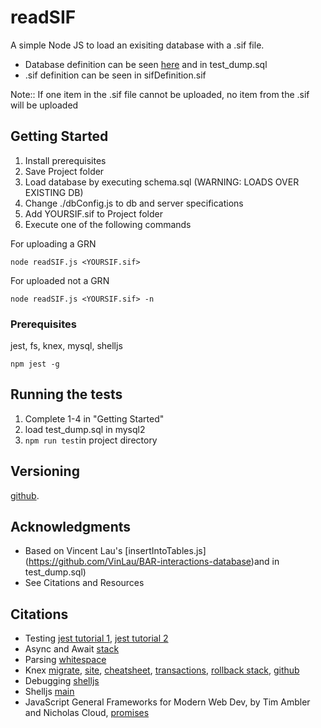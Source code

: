 # readSIF

A simple Node JS to load an exisiting database with a .sif file.
* Database definition can be seen 
[here](https://github.com/VinLau/BAR-interactions-database) and in test_dump.sql
* .sif definition can be seen in sifDefinition.sif 

Note:: If one item in the .sif file cannot be uploaded, no item from the .sif will be uploaded 

## Getting Started

1. Install prerequisites
2. Save Project folder
3. Load database by executing schema.sql (WARNING: LOADS OVER EXISTING DB)
3. Change ./dbConfig.js to db and server specifications 
4. Add YOURSIF.sif to Project folder
5. Execute one of the following commands

For uploading a GRN 
```
node readSIF.js <YOURSIF.sif>
```

For uploaded not a GRN
```
node readSIF.js <YOURSIF.sif> -n
```

### Prerequisites

jest, fs, knex, mysql, shelljs

```
npm jest -g
```

## Running the tests

1. Complete 1-4 in "Getting Started"
2. load test_dump.sql in mysql2
3. `npm run test`in project directory

## Versioning

[github](https://github.com/raywoo32/readSIF). 

## Acknowledgments

* Based on Vincent Lau's [insertIntoTables.js] (https://github.com/VinLau/BAR-interactions-database)and in test_dump.sql)
* See Citations and Resources 

## Citations 

* Testing 
[jest tutorial 1](http://zetcode.com/javascript/jest/),
[jest tutorial 2](https://flaviocopes.com/jest/#introduction-to-jest)
* Async and Await 
[stack](https://stackoverflow.com/questions/41080543/how-to-use-knex-with-async-await)
* Parsing
[whitespace](https://stackoverflow.com/questions/18724378/check-if-a-line-only-contain-whitespace-and-n-in-js-node-js)
* Knex
[migrate](https://github.com/sheerun/knex-migrate),
[site](https://knexjs.org/),
[cheatsheet](https://devhints.io/knex),
[transactions](https://sqorn.org/docs/transactions.html),
[rollback stack](https://stackoverflow.com/questions/40581040/commit-rollback-a-knex-transaction-using-async-await/43852672),
[github](https://github.com/tgriesser/knex)
* Debugging
[shelljs](https://stackoverflow.com/questions/32041656/could-not-find-module-shelljs)
* Shelljs
[main](https://devhints.io/shelljs)
* JavaScript General
Frameworks for Modern Web Dev, by Tim Ambler and Nicholas Cloud,
[promises](https://developer.mozilla.org/en-US/docs/Web/JavaScript/Reference/Global_Objects/Promise/then)